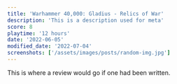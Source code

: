 ```yaml
---
title: 'Warhammer 40,000: Gladius - Relics of War'
description: 'This is a description used for meta'
score: 8
playtime: '12 hours'
date: '2022-06-05'
modified_date: '2022-07-04'
screenshots: ['/assets/images/posts/random-img.jpg']
---
```


This is where a review would go if one had been written.
